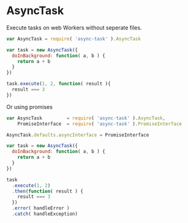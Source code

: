 AsyncTask
=========

Execute tasks on web Workers without seperate files.

```javascript
var AsyncTask = require( 'async-task' ).AsyncTask

var task = new AsyncTask({
  doInBackground: function( a, b ) {
    return a + b
  }
})

task.execute(1, 2, function( result ){
  result === 3
})
```

Or using promises

```javascript
var AsyncTask         = require( 'async-task' ).AsyncTask,
    PromiseInterface  = require( 'async-task' ).PromiseInterface

AsyncTask.defaults.asyncInterface = PromiseInterface

var task = new AsyncTask({
  doInBackground: function( a, b ) {
    return a + b
  }
})

task
  .execute(1, 2)
  .then(function( result ) {
    result === 3
  })
  .error( handleError )
  .catch( handleException)
```
